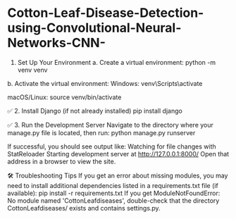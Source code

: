 # Cotton-Leaf-Disease-Detection-using-Convolutional-Neural-Networks-CNN-

1. Set Up Your Environment
a. Create a virtual environment:
python -m venv venv

b. Activate the virtual environment:
Windows:
venv\Scripts\activate

macOS/Linux:
source venv/bin/activate

✅ 2. Install Django (if not already installed)
pip install django

✅ 3. Run the Development Server
Navigate to the directory where your manage.py file is located, then run:
python manage.py runserver

If successful, you should see output like:
Watching for file changes with StatReloader
Starting development server at http://127.0.0.1:8000/
Open that address in a browser to view the site.

🛠️ Troubleshooting Tips
If you get an error about missing modules, you may need to install additional dependencies listed in a requirements.txt file (if available):
pip install -r requirements.txt
If you get ModuleNotFoundError: No module named 'CottonLeafdiseases', double-check that the directory CottonLeafdiseases/ exists and contains settings.py.

